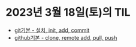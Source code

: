 # 2023년 3월 18일(토)의 TIL

* [git기본 - 설치, init, add, commit](/by_Category/Git_and_GitHub/Git.md)
* [github기본 - clone, remote add, pull, push](/by_Category/Git_and_GitHub/GitHub.md)
